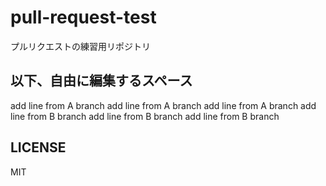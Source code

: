 # pull-request-test

プルリクエストの練習用リポジトリ

## 以下、自由に編集するスペース

add line from A branch
add line from A branch
add line from A branch
add line from B branch
add line from B branch
add line from B branch


## LICENSE

MIT

